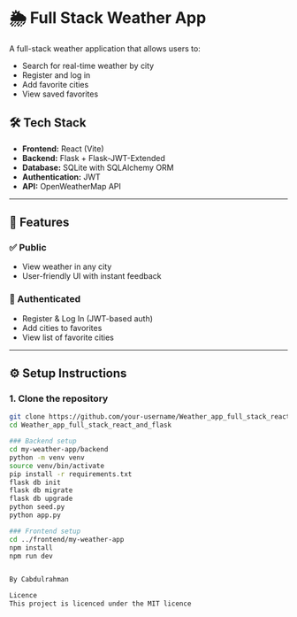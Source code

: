 # 🌦️ Full Stack Weather App

A full-stack weather application that allows users to:
- Search for real-time weather by city
- Register and log in
- Add favorite cities
- View saved favorites

## 🛠️ Tech Stack

- **Frontend:** React (Vite)
- **Backend:** Flask + Flask-JWT-Extended
- **Database:** SQLite with SQLAlchemy ORM
- **Authentication:** JWT
- **API:** OpenWeatherMap API

---

## 🚀 Features

### ✅ Public
- View weather in any city
- User-friendly UI with instant feedback

### 🔐 Authenticated
- Register & Log In (JWT-based auth)
- Add cities to favorites
- View list of favorite cities

---

## ⚙️ Setup Instructions

### 1. Clone the repository

```bash
git clone https://github.com/your-username/Weather_app_full_stack_react_and_flask.git
cd Weather_app_full_stack_react_and_flask

### Backend setup
cd my-weather-app/backend
python -m venv venv
source venv/bin/activate
pip install -r requirements.txt
flask db init
flask db migrate
flask db upgrade
python seed.py  
python app.py

### Frontend setup
cd ../frontend/my-weather-app
npm install
npm run dev


By Cabdulrahman

Licence 
This project is licenced under the MIT licence
